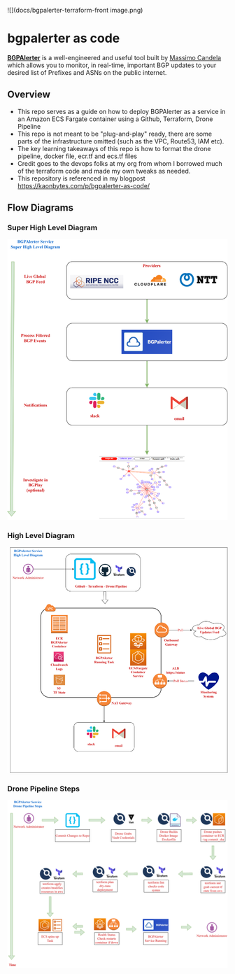 ![](docs/bgpalerter-terraform-front image.png)
# bgpalerter as code
**[BGPAlerter](https://github.com/nttgin/BGPalerter)** is a well-engineered and useful tool built by [Massimo Candela](https://github.com/massimocandela) which allows you to monitor,
in real-time, important BGP updates to your desired list of Prefixes and ASNs on the public internet. 


## Overview

* This repo serves as a guide on how to deploy BGPAlerter as a service in an Amazon ECS Fargate container using a Github, Terraform, Drone Pipeline
* This repo is not meant to be "plug-and-play" ready, there are some parts of the infrastructure omitted (such as the VPC, Route53, IAM etc). 
* The key learning takeaways of this repo is how to format the drone pipeline, docker file, ecr.tf and ecs.tf files
* Credit goes to the devops folks at my org from whom I borrowed much of the terraform code and made my own tweaks as needed.
* This repository is referenced in my blogpost https://kaonbytes.com/p/bgpalerter-as-code/

## Flow Diagrams

### Super High Level Diagram
![](docs/bgpalerter-terraform-shld.png)

### High Level Diagram
![](docs/hld.png)

### Drone Pipeline Steps
![](docs/drone.png)



